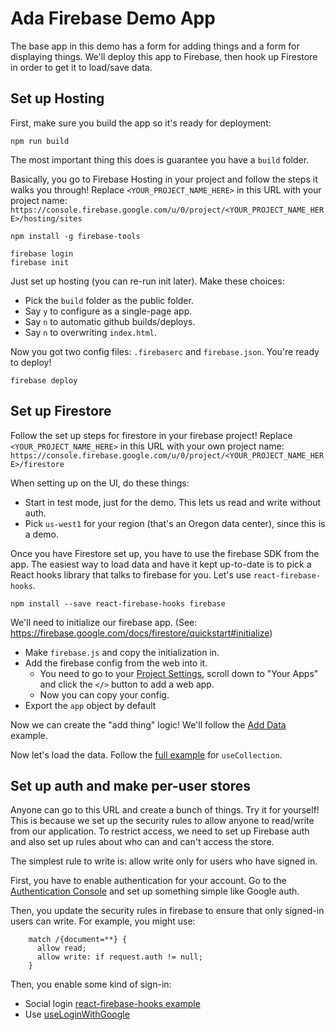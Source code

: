 # Ada Firebase Demo App
The base app in this demo has a form for adding things and a form for displaying things. We'll deploy this app to Firebase, then hook up Firestore in order to get it to load/save data.

## Set up Hosting
First, make sure you build the app so it's ready for deployment:

```
npm run build
```

The most important thing this does is guarantee you have a `build` folder.

Basically, you go to Firebase Hosting in your project and follow the steps it walks you through! Replace `<YOUR_PROJECT_NAME_HERE>` in this URL with your project name: `https://console.firebase.google.com/u/0/project/<YOUR_PROJECT_NAME_HERE>/hosting/sites`

```
npm install -g firebase-tools
```

```
firebase login
firebase init
```

Just set up hosting (you can re-run init later). Make these choices:
- Pick the `build` folder as the public folder.
- Say `y` to configure as a single-page app.
- Say `n` to automatic github builds/deploys.
- Say `n` to overwriting `index.html`.

Now you got two config files: `.firebaserc` and `firebase.json`. You're ready to deploy!

```
firebase deploy
```

## Set up Firestore
Follow the set up steps for firestore in your firebase project! Replace `<YOUR_PROJECT_NAME_HERE>` in this URL with your own project name: `https://console.firebase.google.com/u/0/project/<YOUR_PROJECT_NAME_HERE>/firestore`

When setting up on the UI, do these things:
- Start in test mode, just for the demo. This lets us read and write without auth.
- Pick `us-west1` for your region (that's an Oregon data center), since this is a demo.

Once you have Firestore set up, you have to use the firebase SDK from
the app. The easiest way to load data and have it kept up-to-date is to pick a React hooks library that talks
to firebase for you. Let's use `react-firebase-hooks`.

```
npm install --save react-firebase-hooks firebase
```

We'll need to initialize our firebase app. (See: https://firebase.google.com/docs/firestore/quickstart#initialize)
- Make `firebase.js` and copy the initialization in.
- Add the firebase config from the web into it.
  - You need to go to your [Project Settings](https://console.firebase.google.com/u/0/project/_/settings/general), scroll down
    to "Your Apps" and click the `</>` button to add a web app.
  - Now you can copy your config.
- Export the `app` object by default

Now we can create the "add thing" logic! We'll follow the [Add Data](https://firebase.google.com/docs/firestore/quickstart#add_data) example.

Now let's load the data. Follow the [full example](https://github.com/CSFrequency/react-firebase-hooks/tree/09bf06b28c82b4c3c1beabb1b32a8007232ed045/firestore#full-example) for `useCollection`.

## Set up auth and make per-user stores
Anyone can go to this URL and create a bunch of things. Try it for yourself! This is because we set up the security rules to allow anyone to read/write from our application. To restrict access, we need to set up Firebase auth and also set up rules about who can and can't access the store.

The simplest rule to write is: allow write only for users who have signed in.

First, you have to enable authentication for your account. Go to the [Authentication Console](https://console.firebase.google.com/u/0/project/ada-demo-project-57538/authentication/providers) and set up something simple like Google auth.

Then, you update the security rules in firebase to ensure that only signed-in users can write. For example, you might use:

```
    match /{document=**} {
      allow read;
      allow write: if request.auth != null;
    }
```

Then, you enable some kind of sign-in:
- Social login [react-firebase-hooks example](https://github.com/CSFrequency/react-firebase-hooks/blob/09bf06b28c82b4c3c1beabb1b32a8007232ed045/auth/README.md#social-login-example)
- Use [useLoginWithGoogle](https://github.com/CSFrequency/react-firebase-hooks/blob/09bf06b28c82b4c3c1beabb1b32a8007232ed045/auth/README.md#usesigninwithgoogle)

